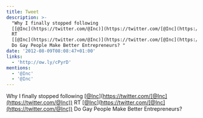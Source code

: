 ```yaml
---
title: Tweet
description: >-
  "Why I finally stopped following
  [[@Inc](https://twitter.com/@Inc)](https://twitter.com/[@Inc](https://twitter.com/@Inc))
  RT
  [[@Inc](https://twitter.com/@Inc)](https://twitter.com/[@Inc](https://twitter.com/@Inc))
  Do Gay People Make Better Entrepreneurs? "
date: '2012-08-09T08:08:47+01:00'
links:
  - 'http://ow.ly/cPyrD'
mentions:
  - '@Inc'
  - '@Inc'
---
```

Why I finally stopped following [[@Inc](https://twitter.com/@Inc)](https://twitter.com/[@Inc](https://twitter.com/@Inc)) RT [[@Inc](https://twitter.com/@Inc)](https://twitter.com/[@Inc](https://twitter.com/@Inc)) Do Gay People Make Better Entrepreneurs? 
